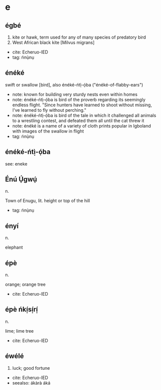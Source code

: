 # e

## égbé

1. kite or hawk, term used for any of many species of predatory bird
2. West African black kite [Milvus migrans]

* cite: Echeruo-IED
* tag: ńnụ̀nụ

## énéké

swift or swallow [bird], also énéké-ńtị̀-ọ́ba ("énéké-of-flabby-ears")

* note: known for building very sturdy nests even within homes
* note: énéké-ńtị̀-ọ́ba is bird of the proverb regarding its seemingly endless flight. "Since hunters have learned to shoot without missing, I've learned to fly without perching."
* note: énéké-ńtị̀-ọ́ba is bird of the tale in which it challenged all animals to a wrestling contest, and defeated them all until the cat threw it
* note: énéké is a name of a variety of cloth prints popular in Igboland with images of the swallow in flight
* tag: ńnụ̀nụ

## énéké-ńtị̀-ọ́ba

see: eneke

## Énú Ụ́gwụ́

n.

Town of Enugu, lit. height or top of the hill

* tag: ńnụ̀nụ

## ényí

n.

elephant

## épè

n.

orange; orange tree

* cite: Echeruo-IED

## épè ńkị́sị́rị́

n.

lime; lime tree

* cite: Echeruo-IED

## éwélé

1. luck; good fortune

* cite: Echeruo-IED
* seealso: ákàrà áká

